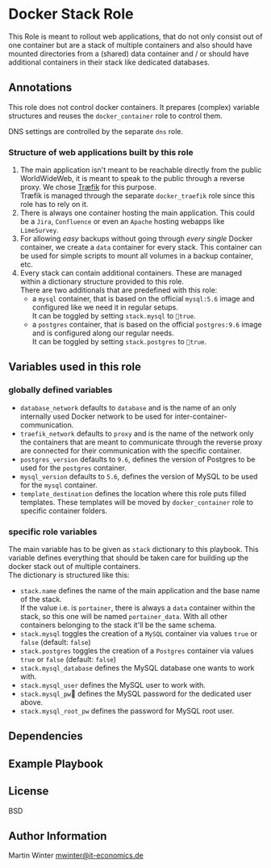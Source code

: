 # Docker Stack Role

This Role is meant to rollout web applications, that do not only consist out of
one container but are a stack of multiple containers and also should have
mounted directories from a (shared) data container and / or should have
additional containers in their stack like dedicated databases.

## Annotations

This role does not control docker containers. It prepares (complex) variable
structures and reuses the `docker_container` role to control them.

DNS settings are controlled by the separate `dns` role.

### Structure of web applications built by this role

1. The main application isn't meant to be reachable directly from the public
WorldWideWeb, it is meant to speak to the public through a reverse proxy. We
chose [Træfik](https://traefik.io/) for this purpose.  
Træfik is managed through the separate `docker_traefik` role since this role
has to rely on it.
2. There is always one container hosting the main application. This could be
a `Jira`, `Confluence` or even an `Apache` hosting webapps like `LimeSurvey`.
3. For allowing *easy* backups without going through *every single* Docker
container, we create a `data` container for every stack. This container can be
used for simple scripts to mount all volumes in a backup container, etc.
4. Every stack can contain additional containers. These are managed within a
dictionary structure provided to this role.  
There are two additionals that are predefined with this role:
    * a `mysql` container, that is based on the official `mysql:5.6` image and
    configured like we need it in regular setups.  
    It can be toggled by setting `stack.mysql` to `true`.
    * a `postgres` container, that is based on the official `postgres:9.6`
    image and is configured along our regular needs.  
    It can be toggled by setting `stack.postgres` to `true`.

## Variables used in this role

### globally defined variables

* `database_network` defaults to `database` and is the name of an only
internally used Docker network to be used for inter-container-communication.
* `traefik_network` defaults to `proxy` and is the name of the network only the
containers that are meant to communicate through the reverse proxy are connected
for their communication with the specific container.
* `postgres_version` defaults to `9.6`, defines the version of Postgres to be
used for the `postgres` container.
* `mysql_version` defaults to `5.6`, defines the version of MySQL to be used for
the `mysql` container.
* `template_destination` defines the location where this role puts filled
templates. These templates will be moved by `docker_container` role to specific
container folders.

### specific role variables

The main variable has to be given as `stack` dictionary to this playbook. This
variable defines everything that should be taken care for building up the docker
stack out of multiple containers.  
The dictionary is structured like this:

* `stack.name` defines the name of the main application and the base name of the
stack.  
If the value i.e. is `portainer`, there is always a `data` container within the
stack, so this one will be named `portainer_data`. With all other containers
belonging to the stack it'll be the same schema.
* `stack.mysql` toggles the creation of a `MySQL` container via values `true` or
`false` (default: `false`)  
* `stack.postgres` toggles the creation of a `Postgres` container via values
`true` or `false` (default: `false`)
* `stack.mysql_database` defines the MySQL database one wants to work with.
* `stack.mysql_user` defines the MySQL user to work with.
* `stack.mysql_pw` defines the MySQL password for the dedicated user above.
* `stack.mysql_root_pw` defines the password for MySQL root user.

## Dependencies

## Example Playbook

## License

BSD


## Author Information

Martin Winter <mwinter@it-economics.de>
